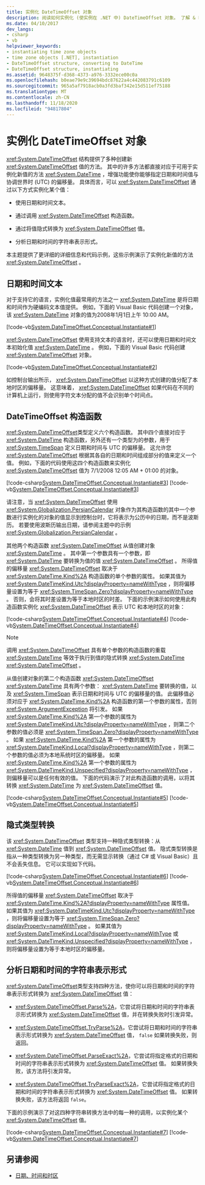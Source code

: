 ```yaml
---
title: 实例化 DateTimeOffset 对象
description: 阅读如何实例化 (使实例在 .NET 中) DateTimeOffset 对象。 了解 & 时间文本、构造函数、隐式类型转换 & 详细信息。
ms.date: 04/10/2017
dev_langs:
- csharp
- vb
helpviewer_keywords:
- instantiating time zone objects
- time zone objects [.NET], instantiation
- DateTimeOffset structure, converting to DateTime
- DateTimeOffset structure, instantiating
ms.assetid: 9648375f-d368-4373-a976-3332ece00c0a
ms.openlocfilehash: b0eae79e9c39694bdc87622a4c442083791c6109
ms.sourcegitcommit: 965a5af7918acb0a3fd3baf342e15d511ef75188
ms.translationtype: MT
ms.contentlocale: zh-CN
ms.lasthandoff: 11/18/2020
ms.locfileid: "94817804"
---
```

# <a name="instantiating-a-datetimeoffset-object"></a>实例化 DateTimeOffset 对象

<xref:System.DateTimeOffset> 结构提供了多种创建新 <xref:System.DateTimeOffset> 值的方法。 其中的许多方法都直接对应于可用于实例化新值的方法 <xref:System.DateTime> ，增强功能使你能够指定日期和时间值与协调世界时 (UTC) 的偏移量。 具体而言，可以 <xref:System.DateTimeOffset> 通过以下方式实例化某个值：

- 使用日期和时间文本。

- 通过调用 <xref:System.DateTimeOffset> 构造函数。

- 通过将值隐式转换为 <xref:System.DateTimeOffset> 值。

- 分析日期和时间的字符串表示形式。

本主题提供了更详细的详细信息和代码示例，这些示例演示了实例化新值的方法 <xref:System.DateTimeOffset> 。

## <a name="date-and-time-literals"></a>日期和时间文本

对于支持它的语言，实例化值最常用的方法之一 <xref:System.DateTime> 是将日期和时间作为硬编码文本值提供。 例如，下面的 Visual Basic 代码创建一个对象，该 <xref:System.DateTime> 对象的值为2008年1月1日上午 10:00 AM。

[!code-vb[System.DateTimeOffset.Conceptual.Instantiate#1](../../../samples/snippets/visualbasic/VS_Snippets_CLR_System/system.DateTimeOffset.Conceptual.Instantiate/vb/Instantiate.vb#1)]

<xref:System.DateTimeOffset> 使用支持文本的语言时，还可以使用日期和时间文本初始化值 <xref:System.DateTime> 。 例如，下面的 Visual Basic 代码创建 <xref:System.DateTimeOffset> 对象。

[!code-vb[System.DateTimeOffset.Conceptual.Instantiate#2](../../../samples/snippets/visualbasic/VS_Snippets_CLR_System/system.DateTimeOffset.Conceptual.Instantiate/vb/Instantiate.vb#2)]

如控制台输出所示， <xref:System.DateTimeOffset> 以这种方式创建的值分配了本地时区的偏移量。 这意味着， <xref:System.DateTimeOffset> 如果代码在不同的计算机上运行，则使用字符文本分配的值不会识别单个时间点。

## <a name="datetimeoffset-constructors"></a>DateTimeOffset 构造函数

<xref:System.DateTimeOffset>类型定义六个构造函数。 其中四个直接对应于 <xref:System.DateTime> 构造函数，另外还有一个类型为的参数，用于 <xref:System.TimeSpan> 定义日期和时间与 UTC 的偏移量。 这允许您 <xref:System.DateTimeOffset> 根据其各自的日期和时间组成部分的值来定义一个值。 例如，下面的代码使用这四个构造函数来实例化 <xref:System.DateTimeOffset> 值为 7/1/2008 12:05 AM + 01:00 的对象。

[!code-csharp[System.DateTimeOffset.Conceptual.Instantiate#3](../../../samples/snippets/csharp/VS_Snippets_CLR_System/system.DateTimeOffset.Conceptual.Instantiate/cs/Instantiate.cs#3)]
[!code-vb[System.DateTimeOffset.Conceptual.Instantiate#3](../../../samples/snippets/visualbasic/VS_Snippets_CLR_System/system.DateTimeOffset.Conceptual.Instantiate/vb/Instantiate.vb#3)]

请注意，当 <xref:System.DateTimeOffset> 使用 <xref:System.Globalization.PersianCalendar> 对象作为其构造函数的其中一个参数进行实例化的对象的值显示到控制台时，它将表示为公历中的日期，而不是波斯历。 若要使用波斯历输出日期，请参阅主题中的示例 <xref:System.Globalization.PersianCalendar> 。

其他两个构造函数 <xref:System.DateTimeOffset> 从值创建对象 <xref:System.DateTime> 。 其中第一个参数具有一个参数，即 <xref:System.DateTime> 要转换为值的值 <xref:System.DateTimeOffset> 。 所得值的偏移量 <xref:System.DateTimeOffset> 取决于 <xref:System.DateTime.Kind%2A> 构造函数的单个参数的属性。 如果其值为 <xref:System.DateTimeKind.Utc?displayProperty=nameWithType> ，则将偏移量设置为等于 <xref:System.TimeSpan.Zero?displayProperty=nameWithType> 。 否则，会将其时差设置为等于本地时区的时差。 下面的示例演示如何使用此构造函数实例化 <xref:System.DateTimeOffset> 表示 UTC 和本地时区的对象：

[!code-csharp[System.DateTimeOffset.Conceptual.Instantiate#4](../../../samples/snippets/csharp/VS_Snippets_CLR_System/system.DateTimeOffset.Conceptual.Instantiate/cs/Instantiate.cs#4)]
[!code-vb[System.DateTimeOffset.Conceptual.Instantiate#4](../../../samples/snippets/visualbasic/VS_Snippets_CLR_System/system.DateTimeOffset.Conceptual.Instantiate/vb/Instantiate.vb#4)]

> [!NOTE]
> 调用 <xref:System.DateTimeOffset> 具有单个参数的构造函数的重载 <xref:System.DateTime> 等效于执行到值的隐式转换 <xref:System.DateTime> <xref:System.DateTimeOffset> 。

从值创建对象的第二个构造函数 <xref:System.DateTimeOffset> <xref:System.DateTime> 具有两个参数： <xref:System.DateTime> 要转换的值，以及 <xref:System.TimeSpan> 表示日期和时间与 UTC 的偏移量的值。 此偏移值必须对应于 <xref:System.DateTime.Kind%2A> 构造函数的第一个参数的属性，否则 <xref:System.ArgumentException> 将引发。 如果 <xref:System.DateTime.Kind%2A> 第一个参数的属性为 <xref:System.DateTimeKind.Utc?displayProperty=nameWithType> ，则第二个参数的值必须是 <xref:System.TimeSpan.Zero?displayProperty=nameWithType> 。 如果 <xref:System.DateTime.Kind%2A> 第一个参数的属性为 <xref:System.DateTimeKind.Local?displayProperty=nameWithType> ，则第二个参数的值必须为本地系统时区的偏移量。 如果 <xref:System.DateTime.Kind%2A> 第一个参数的属性为 <xref:System.DateTimeKind.Unspecified?displayProperty=nameWithType> ，则偏移量可以是任何有效的值。 下面的代码演示了对此构造函数的调用，以将其转换 <xref:System.DateTime> 为 <xref:System.DateTimeOffset> 值。

[!code-csharp[System.DateTimeOffset.Conceptual.Instantiate#5](../../../samples/snippets/csharp/VS_Snippets_CLR_System/system.DateTimeOffset.Conceptual.Instantiate/cs/Instantiate.cs#5)]
[!code-vb[System.DateTimeOffset.Conceptual.Instantiate#5](../../../samples/snippets/visualbasic/VS_Snippets_CLR_System/system.DateTimeOffset.Conceptual.Instantiate/vb/Instantiate.vb#5)]

## <a name="implicit-type-conversion"></a>隐式类型转换

该 <xref:System.DateTimeOffset> 类型支持一种隐式类型转换：从 <xref:System.DateTime> 值到 <xref:System.DateTimeOffset> 值。 隐式类型转换是指从一种类型转换为另一种类型，而无需显示转换（通过 C# 或 Visual Basic）且不会丢失信息。 它可以实现如下代码。

[!code-csharp[System.DateTimeOffset.Conceptual.Instantiate#6](../../../samples/snippets/csharp/VS_Snippets_CLR_System/system.DateTimeOffset.Conceptual.Instantiate/cs/Instantiate.cs#6)]
[!code-vb[System.DateTimeOffset.Conceptual.Instantiate#6](../../../samples/snippets/visualbasic/VS_Snippets_CLR_System/system.DateTimeOffset.Conceptual.Instantiate/vb/Instantiate.vb#6)]

所得值的偏移量 <xref:System.DateTimeOffset> 取决于 <xref:System.DateTime.Kind%2A?displayProperty=nameWithType> 属性值。 如果其值为 <xref:System.DateTimeKind.Utc?displayProperty=nameWithType> ，则将偏移量设置为等于 <xref:System.TimeSpan.Zero?displayProperty=nameWithType> 。 如果其值为 <xref:System.DateTimeKind.Local?displayProperty=nameWithType> 或 <xref:System.DateTimeKind.Unspecified?displayProperty=nameWithType> ，则将偏移量设置为等于本地时区的偏移量。

## <a name="parsing-the-string-representation-of-a-date-and-time"></a>分析日期和时间的字符串表示形式

<xref:System.DateTimeOffset>类型支持四种方法，使你可以将日期和时间的字符串表示形式转换为 <xref:System.DateTimeOffset> 值：

- <xref:System.DateTimeOffset.Parse%2A>，它尝试将日期和时间的字符串表示形式转换为 <xref:System.DateTimeOffset> 值，并在转换失败时引发异常。

- <xref:System.DateTimeOffset.TryParse%2A>，它尝试将日期和时间的字符串表示形式转换为 <xref:System.DateTimeOffset> 值， `false` 如果转换失败，则返回。

- <xref:System.DateTimeOffset.ParseExact%2A>，它尝试将指定格式的日期和时间的字符串表示形式转换为 <xref:System.DateTimeOffset> 值。 如果转换失败，该方法将引发异常。

- <xref:System.DateTimeOffset.TryParseExact%2A>，它尝试将指定格式的日期和时间的字符串表示形式转换为 <xref:System.DateTimeOffset> 值。 如果转换失败，该方法将返回 `false`。

下面的示例演示了对这四种字符串转换方法中的每一种的调用，以实例化某个 <xref:System.DateTimeOffset> 值。

[!code-csharp[System.DateTimeOffset.Conceptual.Instantiate#7](../../../samples/snippets/csharp/VS_Snippets_CLR_System/system.DateTimeOffset.Conceptual.Instantiate/cs/Instantiate.cs#7)]
[!code-vb[System.DateTimeOffset.Conceptual.Instantiate#7](../../../samples/snippets/visualbasic/VS_Snippets_CLR_System/system.DateTimeOffset.Conceptual.Instantiate/vb/Instantiate.vb#7)]

## <a name="see-also"></a>另请参阅

- [日期、时间和时区](index.md)
